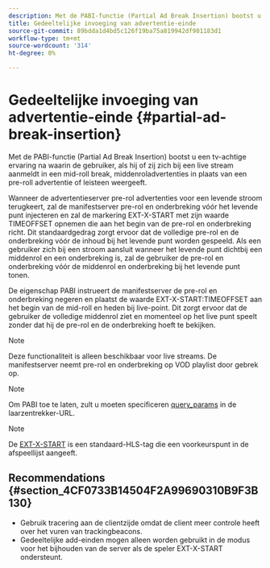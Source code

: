 ```yaml
---
description: Met de PABI-functie (Partial Ad Break Insertion) bootst u een tv-achtige ervaring na waarin de gebruiker, als hij of zij zich bij een live stream aanmeldt in een mid-roll break, middenroladvertenties in plaats van een pre-roll advertentie of leisteen weergeeft.
title: Gedeeltelijke invoeging van advertentie-einde
source-git-commit: 89bdda1d4bd5c126f19ba75a819942df901183d1
workflow-type: tm+mt
source-wordcount: '314'
ht-degree: 0%

---
```



# Gedeeltelijke invoeging van advertentie-einde {#partial-ad-break-insertion}

Met de PABI-functie (Partial Ad Break Insertion) bootst u een tv-achtige ervaring na waarin de gebruiker, als hij of zij zich bij een live stream aanmeldt in een mid-roll break, middenroladvertenties in plaats van een pre-roll advertentie of leisteen weergeeft.

Wanneer de advertentieserver pre-rol advertenties voor een levende stroom terugkeert, zal de manifestserver pre-rol en onderbreking vóór het levende punt injecteren en zal de markering EXT-X-START met zijn waarde TIMEOFFSET opnemen die aan het begin van de pre-rol en onderbreking richt. Dit standaardgedrag zorgt ervoor dat de volledige pre-rol en de onderbreking vóór de inhoud bij het levende punt worden gespeeld. Als een gebruiker zich bij een stroom aansluit wanneer het levende punt dichtbij een middenrol en een onderbreking is, zal de gebruiker de pre-rol en onderbreking vóór de middenrol en onderbreking bij het levende punt tonen.

De eigenschap PABI instrueert de manifestserver de pre-rol en onderbreking negeren en plaatst de waarde EXT-X-START:TIMEOFFSET aan het begin van de mid-roll en heden bij live-point. Dit zorgt ervoor dat de gebruiker de volledige middenrol ziet en momenteel op het live punt speelt zonder dat hij de pre-rol en de onderbreking hoeft te bekijken.

>[!NOTE]
>
>Deze functionaliteit is alleen beschikbaar voor live streams. De manifestserver neemt pre-rol en onderbreking op VOD playlist door gebrek op.

>[!NOTE]
>
>Om PABI toe te laten, zult u moeten specificeren [query_params](/help/primetime-ad-insertion/~old-msapi-topics/ms-getting-started/ms-api-query-params.md) in de laarzentrekker-URL.

>[!NOTE]
>
>De [EXT-X-START](https://tools.ietf.org/html/rfc8216#section-4.3.5.2) is een standaard-HLS-tag die een voorkeurspunt in de afspeellijst aangeeft.

## Recommendations {#section_4CF0733B14504F2A99690310B9F3B130}

* Gebruik tracering aan de clientzijde omdat de client meer controle heeft over het vuren van trackingbeacons.
* Gedeeltelijke add-einden mogen alleen worden gebruikt in de modus voor het bijhouden van de server als de speler EXT-X-START ondersteunt.